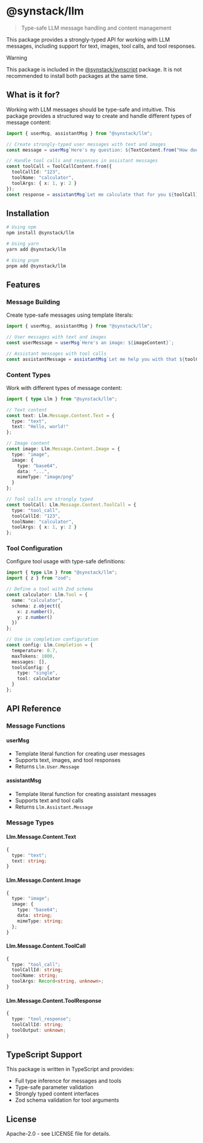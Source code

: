 # @synstack/llm

> Type-safe LLM message handling and content management

This package provides a strongly-typed API for working with LLM messages, including support for text, images, tool calls, and tool responses.

> [!WARNING]
> This package is included in the [@synstack/synscript](https://github.com/pAIrprogio/synscript) package. It is not recommended to install both packages at the same time.

## What is it for?

Working with LLM messages should be type-safe and intuitive. This package provides a structured way to create and handle different types of message content:

```typescript
import { userMsg, assistantMsg } from "@synstack/llm";

// Create strongly-typed user messages with text and images
const message = userMsg`Here's my question: ${TextContent.from("How does this work?")}`;

// Handle tool calls and responses in assistant messages
const toolCall = ToolCallContent.from({
  toolCallId: "123",
  toolName: "calculator",
  toolArgs: { x: 1, y: 2 }
});
const response = assistantMsg`Let me calculate that for you ${toolCall}`;
```

## Installation

```bash
# Using npm
npm install @synstack/llm

# Using yarn
yarn add @synstack/llm

# Using pnpm
pnpm add @synstack/llm
```

## Features

### Message Building

Create type-safe messages using template literals:

```typescript
import { userMsg, assistantMsg } from "@synstack/llm";

// User messages with text and images
const userMessage = userMsg`Here's an image: ${imageContent}`;

// Assistant messages with tool calls
const assistantMessage = assistantMsg`Let me help you with that ${toolCall}`;
```

### Content Types

Work with different types of message content:

```typescript
import { type Llm } from "@synstack/llm";

// Text content
const text: Llm.Message.Content.Text = {
  type: "text",
  text: "Hello, world!"
};

// Image content
const image: Llm.Message.Content.Image = {
  type: "image",
  image: {
    type: "base64",
    data: "...",
    mimeType: "image/png"
  }
};

// Tool calls are strongly typed
const toolCall: Llm.Message.Content.ToolCall = {
  type: "tool_call",
  toolCallId: "123",
  toolName: "calculator",
  toolArgs: { x: 1, y: 2 }
};
```

### Tool Configuration

Configure tool usage with type-safe definitions:

```typescript
import { type Llm } from "@synstack/llm";
import { z } from "zod";

// Define a tool with Zod schema
const calculator: Llm.Tool = {
  name: "calculator",
  schema: z.object({
    x: z.number(),
    y: z.number()
  })
};

// Use in completion configuration
const config: Llm.Completion = {
  temperature: 0.7,
  maxTokens: 1000,
  messages: [],
  toolsConfig: {
    type: "single",
    tool: calculator
  }
};
```

## API Reference

### Message Functions

#### userMsg
- Template literal function for creating user messages
- Supports text, images, and tool responses
- Returns `Llm.User.Message`

#### assistantMsg
- Template literal function for creating assistant messages
- Supports text and tool calls
- Returns `Llm.Assistant.Message`

### Message Types

#### Llm.Message.Content.Text
```typescript
{
  type: "text";
  text: string;
}
```

#### Llm.Message.Content.Image
```typescript
{
  type: "image";
  image: {
    type: "base64";
    data: string;
    mimeType: string;
  };
}
```

#### Llm.Message.Content.ToolCall
```typescript
{
  type: "tool_call";
  toolCallId: string;
  toolName: string;
  toolArgs: Record<string, unknown>;
}
```

#### Llm.Message.Content.ToolResponse
```typescript
{
  type: "tool_response";
  toolCallId: string;
  toolOutput: unknown;
}
```

## TypeScript Support

This package is written in TypeScript and provides:
- Full type inference for messages and tools
- Type-safe parameter validation
- Strongly typed content interfaces
- Zod schema validation for tool arguments

## License

Apache-2.0 - see LICENSE file for details.
